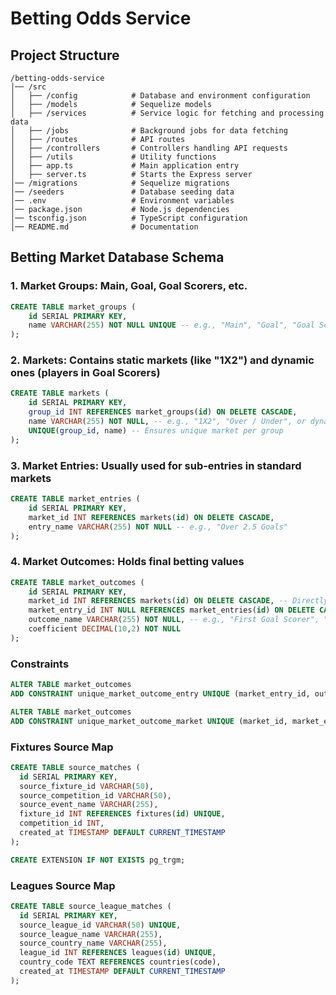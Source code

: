 # Betting Odds Service

## Project Structure
```plaintext
/betting-odds-service
│── /src
│   ├── /config            # Database and environment configuration
│   ├── /models            # Sequelize models
│   ├── /services          # Service logic for fetching and processing data
│   ├── /jobs              # Background jobs for data fetching
│   ├── /routes            # API routes
│   ├── /controllers       # Controllers handling API requests
│   ├── /utils             # Utility functions
│   ├── app.ts             # Main application entry
│   ├── server.ts          # Starts the Express server
│── /migrations            # Sequelize migrations
│── /seeders               # Database seeding data
│── .env                   # Environment variables
│── package.json           # Node.js dependencies
│── tsconfig.json          # TypeScript configuration
│── README.md              # Documentation
```

## Betting Market Database Schema

### 1. Market Groups: Main, Goal, Goal Scorers, etc.
```sql
CREATE TABLE market_groups (
    id SERIAL PRIMARY KEY,
    name VARCHAR(255) NOT NULL UNIQUE -- e.g., "Main", "Goal", "Goal Scorers"
);
```

### 2. Markets: Contains static markets (like "1X2") and dynamic ones (players in Goal Scorers)
```sql
CREATE TABLE markets (
    id SERIAL PRIMARY KEY,
    group_id INT REFERENCES market_groups(id) ON DELETE CASCADE,
    name VARCHAR(255) NOT NULL, -- e.g., "1X2", "Over / Under", or dynamically: player name ("Digne, Lucas")
    UNIQUE(group_id, name) -- Ensures unique market per group
);
```

### 3. Market Entries: Usually used for sub-entries in standard markets
```sql
CREATE TABLE market_entries (
    id SERIAL PRIMARY KEY,
    market_id INT REFERENCES markets(id) ON DELETE CASCADE,
    entry_name VARCHAR(255) NOT NULL -- e.g., "Over 2.5 Goals"
);
```

### 4. Market Outcomes: Holds final betting values
```sql
CREATE TABLE market_outcomes (
    id SERIAL PRIMARY KEY,
    market_id INT REFERENCES markets(id) ON DELETE CASCADE, -- Directly link to markets
    market_entry_id INT NULL REFERENCES market_entries(id) ON DELETE CASCADE, -- Optional for standard markets
    outcome_name VARCHAR(255) NOT NULL, -- e.g., "First Goal Scorer", "1", "X"
    coefficient DECIMAL(10,2) NOT NULL
);
```

### Constraints
```sql
ALTER TABLE market_outcomes 
ADD CONSTRAINT unique_market_outcome_entry UNIQUE (market_entry_id, outcome_name);

ALTER TABLE market_outcomes 
ADD CONSTRAINT unique_market_outcome_market UNIQUE (market_id, market_entry_id, outcome_name);
```

### Fixtures Source Map
```sql
CREATE TABLE source_matches (
  id SERIAL PRIMARY KEY,
  source_fixture_id VARCHAR(50),
  source_competition_id VARCHAR(50),
  source_event_name VARCHAR(255),
  fixture_id INT REFERENCES fixtures(id) UNIQUE,
  competition_id INT,
  created_at TIMESTAMP DEFAULT CURRENT_TIMESTAMP
);

CREATE EXTENSION IF NOT EXISTS pg_trgm;
```

### Leagues Source Map
```sql
CREATE TABLE source_league_matches (
  id SERIAL PRIMARY KEY,
  source_league_id VARCHAR(50) UNIQUE,
  source_league_name VARCHAR(255),
  source_country_name VARCHAR(255),
  league_id INT REFERENCES leagues(id) UNIQUE,
  country_code TEXT REFERENCES countries(code),
  created_at TIMESTAMP DEFAULT CURRENT_TIMESTAMP
);
```